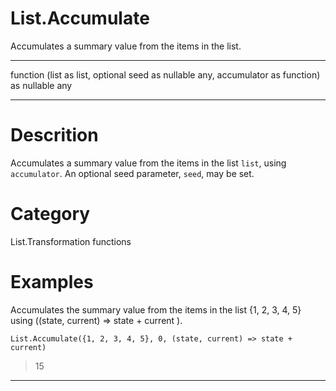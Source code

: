 ﻿# List.Accumulate
Accumulates a summary value from the items in the list.
***
function (list as list, optional seed as nullable any, accumulator as function) as nullable any
***
# Descrition 
Accumulates a summary value from the items in the list <code>list</code>, using <code>accumulator</code>.
    An optional seed parameter, <code>seed</code>, may be set.
# Category 
List.Transformation functions
# Examples 
Accumulates the summary value from the items in the list {1, 2, 3, 4, 5} using ((state, current) => state + current ).
```
List.Accumulate({1, 2, 3, 4, 5}, 0, (state, current) => state + current)
```
> 15
***
